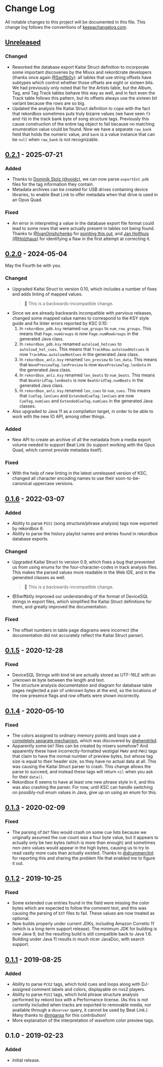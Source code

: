 # Change Log

All notable changes to this project will be documented in this file.
This change log follows the conventions of
[keepachangelog.com](http://keepachangelog.com/).

## [Unreleased][unreleased]

### Changed

- Reworked the database export Kaitai Struct definition to incorporate some important discoveries by the Mixxx and rekordcrate developers (thanks once again [@Swiftb0y](https://github.com/Swiftb0y)): all tables that use string offsets have subtypes which control whether those offsets are eight or sixteen bits.
  We had previously only noted that for the Artists table, but the Album, Tag, and Tag Track tables behave this way as well, and in fact even the Track table follows this pattern, but its offsets always use the sixteen bit variant because the rows are so big.
- Updated the analysis file Kaitai Struct definition to cope with the fact that rekordbox sometimes puts truly bizarre values (we have seen `f3` and `f9`) in the track bank byte of song structure tags.
  Previously this cause construction of the entire tag object to fail because no matching enumeration value could be found.
  Now we have a separate `raw_bank` field that holds the numeric value, and `bank` is a value instance that can be `null` when `raw_bank` is not recognizable.


## [0.2.1] - 2025-07-21

### Added

- Thanks to [Dominik Stolz (@voidc)](https://github.com/voidc), we can now parse `exportExt.pdb` files for the tag information they contain.
- Metadata archives can be created for USB drives containing device libraries, to enable Beat Link to offer metadata when that drive is used in an Opus Quad.

### Fixed

- An error in interpreting a value in the database export file format could lead to some rows that were actually present in tables not being found. Thanks to [@IvanOnishchenko](https://github.com/IvanOnishchenko) for [pointing this out](https://github.com/Deep-Symmetry/crate-digger/issues/32), and [Jan Holthuis (@Holzhaus)](https://github.com/Holzhaus) for identifying a flaw in the first attempt at correcting it.


## [0.2.0] - 2024-05-04

May the Fourth be with you.

### Changed

- Upgraded Kaitai Struct to version 0.10, which includes a number of
  fixes and adds linting of mapped values.
  > :wrench:  This is a backwards-incompatible change.
- Since we are already backwards incompatible with pervious releases,
  changed some mapped value names to correspond to
  the KSY style guide and fix linter errors reported by KSC 0.10:
  1. In `rekordbox_pdb.ksy` renamed `num_groups` to `num_row_groups`.
     This means that `Page.numGroups` is now `Page.numRowGroups` in
     the generated Java class.
  2. In `rekordbox_pdb.ksy` renamed `autoload_hotcues` to `autoload_hot_cues`.
     This means that `TrackRow.autoloadHotcues` is now
     `TrackRow.autoloadHotCues` in the generated Java class.
  3. In `rekordbox_anlz.ksy` renamed `len_preview` to `len_data`.
     This means that `WavePreviewTag.lenPreview` is now
     `WavePreviewTag.lenData` in the generated Java class.
  4. In `rekordbox_anlz.ksy` renamed `len_beats` to `num_beats`.
     This means that `BeatGridTag.lenBeats` is now
     `BeatGridTag.numBeats` in the generated Java class.
  5. In `rekordbox_anlz.ksy` renamed `len_cues` to `num_cues`.
     This means that `CueTag.lenCues` and `ExtendedCueTag.lenCues` are now
     `CueTag.numCues` and `ExtendedCueTag.numCues` in the generated Java
     classes.
- Also upgraded to Java 11 as a compilation target, in order to be able to work with the new IO API, among other things.

### Added

- New API to create an archive of all the metadata from a media export volume needed to support Beat Link (to support working with the Opus Quad, which cannot provide metadata itself).

### Fixed

- With the help of new linting in the latest unreleased version of KSC,
  changed all character encoding names to use their soon-to-be-canonical
  uppercase versions.


## [0.1.6] - 2022-03-07

### Added

- Ability to parse `PSSI` (song structure/phrase analysis) tags now
  exported by rekordbox 6.
- Ability to parse the history playlist names and entries found in
  rekordbox database exports.

### Changed

- Upgraded Kaitai Struct to version 0.9, which fixes a bug that
  prevented us from using enums for the four-character-codes in
  track analysis files. This makes the parsed values more readable
  in the Web IDE, and in the generated classes as well.
  > :wrench:  This is a backwards-incompatible change.
- @Swiftb0y improved our understanding of the format of DeviceSQL
  strings in export files, which simplified the Kaitai Struct
  definitions for them, and greatly improved the documentation.

### Fixed

- The offset numbers in table page diagrams were incorrect (the
  documentation did not accurately reflect the Kaitai Struct parser).

## [0.1.5] - 2020-12-28

### Fixed

- DeviceSQL Strings with kind `90` are actually stored as UTF-16LE with
  an unknown `00` byte between the length and text.
- The structure analysis documentation and diagram for database table
  pages neglected a pair of unknown bytes at the end, so the locations
  of the row presence flags and row offsets were shown incorrectly.

## [0.1.4] - 2020-05-10

### Fixed

- The colors assigned to ordinary memory points and loops use
  a [completely separate mechanism](https://github.com/Deep-Symmetry/crate-digger/pull/13),
  which was discovered by [@ehendrikd](https://github.com/ehendrikd).
- Apparently some `DAT` files can be created by mixers somehow? And
  apparently these have incorrectly-formatted vestigial `PWAV` and
  `PWV2` tags that claim to have the normal number of preview bytes,
  but whose tag size is equal to their header size, so they have no
  actual data at all. This was causing the Kaitai Struct parser to
  crash. This change allows the parse to succeed, and instead these
  tags will return `nil` when you ask for their `data()`.
- Rekordbox 6 seems to have at least one new phrase style in it, and
  this was also crashing the parser. For now, until KSC can handle
  switching on possibly-null enum values in Java, give up on using an
  enum for this.


## [0.1.3] - 2020-02-09

### Fixed

- The parsing of `DAT` files would crash on some cue lists because we
  originally assumed the cue count was a four byte value, but it
  appears to actually only be two bytes (which is more than enough)
  and sometimes non-zero values would appear in the high bytes,
  causing us to try to read vastly more cues than actually existed.
  Thanks to [@drummerclint](https://github.com/drummerclint) for
  reporting this and sharing the problem file that enabled me to
  figure it out.


## [0.1.2] - 2019-10-25

### Fixed

- Some extended cue entries found in the field were missing the color
  bytes which are expected to follow the comment text, and this was
  causing the parsing of `EXT` files to fail. These values are now
  treated as optional.
- Now builds properly under current JDKs, including Amazon Corretto 11
  (which is a long-term support release). The minimum JDK for building
  is now Java 9, but the resulting build is still compatible back to
  Java 1.6. Building under Java 11 results in much nicer JavaDoc, with
  search support.


## [0.1.1] - 2019-08-25

### Added

- Ability to parse `PCO2` tags, which hold cues and loops along with
  DJ-assigned comment labels and colors, displayable on nxs2 players.
- Ability to parse `PSSI` tags, which hold phrase structure analysis
  performed by rekord box with a Performance license. (As this is not
  currently included when tracks are exported to removable media,
  nor available through a `dbserver` query, it cannot be used by
  Beat Link.) Many thanks to [@mganss](https://github.com/mganss) for
  this contribution!
- More explanation of the interpretation of waveform color preview
  tags.


## 0.1.0 - 2019-02-23

### Added

- Initial release.


[unreleased]: https://github.com/Deep-Symmetry/crate-digger/compare/v0.2.1...HEAD
[0.2.1]: https://github.com/Deep-Symmetry/crate-digger/compare/v0.2.0...v0.2.1
[0.2.0]: https://github.com/Deep-Symmetry/crate-digger/compare/v0.1.6...v0.2.0
[0.1.6]: https://github.com/Deep-Symmetry/crate-digger/compare/v0.1.5...v0.1.6
[0.1.5]: https://github.com/Deep-Symmetry/crate-digger/compare/v0.1.4...v0.1.5
[0.1.4]: https://github.com/Deep-Symmetry/crate-digger/compare/v0.1.3...v0.1.4
[0.1.3]: https://github.com/Deep-Symmetry/crate-digger/compare/v0.1.2...v0.1.3
[0.1.2]: https://github.com/Deep-Symmetry/crate-digger/compare/v0.1.1...v0.1.2
[0.1.1]: https://github.com/Deep-Symmetry/crate-digger/compare/v0.1.0...v0.1.1
